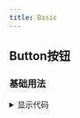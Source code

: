 ```yaml
---
title: Basic
---
```


## Button按钮
### 基础用法

<button-base style="margin-top:24px" />

<details>
  <summary>显示代码</summary>

  <<< @/docs/.vuepress/documents/button/base.md
</details>
